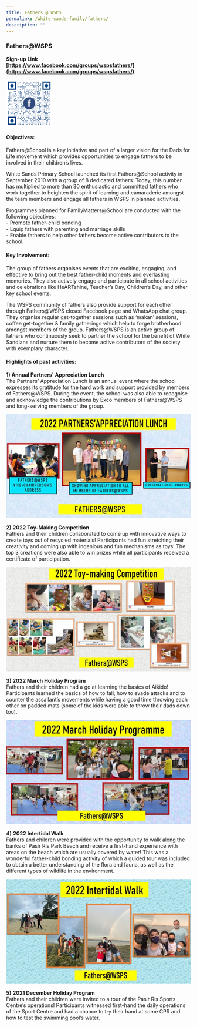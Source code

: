 ```yaml
---
title: Fathers @ WSPS
permalink: /white-sands-family/fathers/
description: ""
---
```

### **Fathers@WSPS**
**Sign-up Link**<br>
**[https://www.facebook.com/groups/wspsfathers/](https://www.facebook.com/groups/wspsfathers/)**

<img src="/images/fathersqr.png" style="width:25%" align=left>
<br clear="left">

#### **Objectives:**
Fathers@School is a key initiative and part of a larger vision for the Dads for Life movement which provides opportunities to engage fathers to be involved in their children’s lives.

White Sands Primary School launched its first Fathers@School activity in September 2010 with a group of 8 dedicated fathers. Today, this number has multiplied to more than 30 enthusiastic and committed fathers who work together to heighten the spirit of learning and camaraderie amongst the team members and engage all fathers in WSPS in planned activities.

Programmes planned for FamilyMatters@School are conducted with the following objectives:<br>
\- Promote father-child bonding<br>
\- Equip fathers with parenting and marriage skills<br>
\- Enable fathers to help other fathers become active contributors to the school.

#### **Key Involvement:**
The group of fathers organises events that are exciting, engaging, and effective to bring out the best father-child moments and everlasting memories. They also actively engage and participate in all school activities and celebrations like HeARTshine, Teacher’s Day, Children’s Day, and other key school events. 

The WSPS community of fathers also provide support for each other through Fathers@WSPS closed Facebook page and WhatsApp chat group. They organise regular get-together sessions such as ‘makan’ sessions, coffee get-together & family gatherings which help to forge brotherhood amongst members of the group. Fathers@WSPS is an active group of fathers who continuously seek to partner the school for the benefit of White Sandians and nurture them to become active contributors of the society with exemplary character.

#### **Highlights of past activities:**
**1) Annual Partners' Appreciation Lunch**<Br>
The Partners’ Appreciation Lunch is an annual event where the school expresses its gratitude for the hard work and support provided by members of Fathers@WSPS. During the event, the school was also able to recognise and acknowledge the contributions by Exco members of Fathers@WSPS and long-serving members of the group.

![PALunch](/images/PA%20Lunch.jpg)
<br clear="left">

**2)** **2022 Toy-Making Competition**<br>
Fathers and their children collaborated to come up with innovative ways to create toys out of recycled materials! Participants had fun stretching their creativity and coming up with ingenious and fun mechanisms as toys! The top 3 creations were also able to win prizes while all participants received a certificate of participation.

![ToyComp](/images/Toy%20Making%20Comp.jpg)
<br clear="left">

**3) 2022 March Holiday Program**<br>
Fathers and their children had a go at learning the basics of Aikido! Participants learned the basics of how to fall, how to evade attacks and to counter the assailant’s movements while having a good time throwing each other on padded mats (some of the kids were able to throw their dads down too).

![MarHols](/images/MarchHoliday2022.jpg)
<br clear="left">

**4)** **2022 Intertidal Walk**<br>
Fathers and children were provided with the opportunity to walk along the banks of Pasir Ris Park Beach and receive a first-hand experience with areas on the beach which are usually covered by water! This was a wonderful father-child bonding activity of which a guided tour was included to obtain a better understanding of the flora and fauna, as well as the different types of wildlife in the environment.

![IntWalk](/images/IntertidalWalk2022.jpg)
<br clear="left">

**5)** **2021 December Holiday Program**<br>
Fathers and their children were invited to a tour of the Pasir Ris Sports Centre’s operations! Participants witnessed first-hand the daily operations of the Sport Centre and had a chance to try their hand at some CPR and how to test the swimming pool’s water.